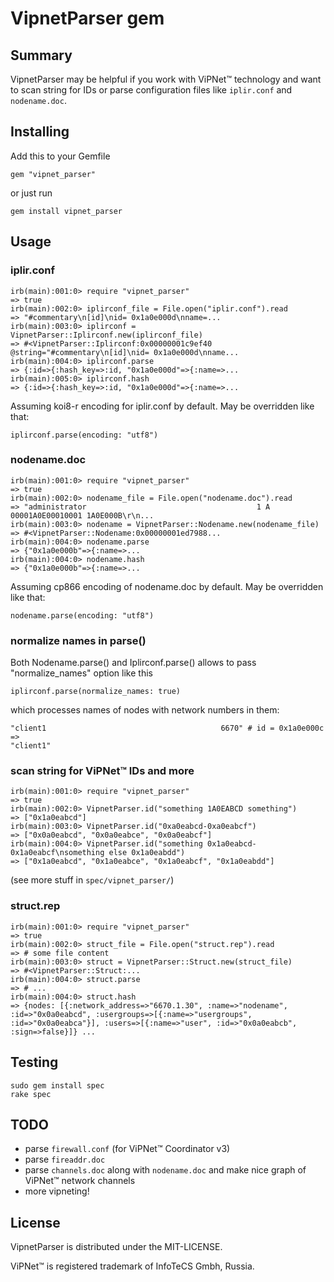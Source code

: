 # VipnetParser gem

## Summary

VipnetParser may be helpful if you work with ViPNet™ technology and want to scan string for IDs or parse configuration files like `iplir.conf` and `nodename.doc`.

## Installing

Add this to your Gemfile

`gem "vipnet_parser"`

or just run

`gem install vipnet_parser`

## Usage

### iplir.conf
```
irb(main):001:0> require "vipnet_parser"
=> true
irb(main):002:0> iplirconf_file = File.open("iplir.conf").read
=> "#commentary\n[id]\nid= 0x1a0e000d\nname=...
irb(main):003:0> iplirconf = VipnetParser::Iplirconf.new(iplirconf_file)
=> #<VipnetParser::Iplirconf:0x00000001c9ef40 @string="#commentary\n[id]\nid= 0x1a0e000d\nname...
irb(main):004:0> iplirconf.parse
=> {:id=>{:hash_key=>:id, "0x1a0e000d"=>{:name=>...
irb(main):005:0> iplirconf.hash
=> {:id=>{:hash_key=>:id, "0x1a0e000d"=>{:name=>...
```

Assuming koi8-r encoding for iplir.conf by default. May be overridden like that:

`iplirconf.parse(encoding: "utf8")`

### nodename.doc

```
irb(main):001:0> require "vipnet_parser"
=> true
irb(main):002:0> nodename_file = File.open("nodename.doc").read
=> "administrator                                      1 A 00001A0E00010001 1A0E000B\r\n...
irb(main):003:0> nodename = VipnetParser::Nodename.new(nodename_file)
=> #<VipnetParser::Nodename:0x00000001ed7988...
irb(main):004:0> nodename.parse
=> {"0x1a0e000b"=>{:name=>...
irb(main):004:0> nodename.hash
=> {"0x1a0e000b"=>{:name=>...
```

Assuming cp866 encoding of nodename.doc by default. May be overridden like that:

`nodename.parse(encoding: "utf8")`

### normalize names in parse()

Both Nodename.parse() and Iplirconf.parse() allows to pass "normalize_names" option like this

```
iplirconf.parse(normalize_names: true)
```

which processes names of nodes with network numbers in them:

```
"client1                                       6670" # id = 0x1a0e000c
=>
"client1"
```

### scan string for ViPNet™ IDs and more

```
irb(main):001:0> require "vipnet_parser"
=> true
irb(main):002:0> VipnetParser.id("something 1A0EABCD something")
=> ["0x1a0eabcd"]
irb(main):003:0> VipnetParser.id("0xa0eabcd-0xa0eabcf")
=> ["0x0a0eabcd", "0x0a0eabce", "0x0a0eabcf"]
irb(main):004:0> VipnetParser.id("something 0x1a0eabcd-0x1a0eabcf\nsomething else 0x1a0eabdd")
=> ["0x1a0eabcd", "0x1a0eabce", "0x1a0eabcf", "0x1a0eabdd"]
```

(see more stuff in `spec/vipnet_parser/`)

### struct.rep

```
irb(main):001:0> require "vipnet_parser"
=> true
irb(main):002:0> struct_file = File.open("struct.rep").read
=> # some file content
irb(main):003:0> struct = VipnetParser::Struct.new(struct_file)
=> #<VipnetParser::Struct:...
irb(main):004:0> struct.parse
=> # ...
irb(main):004:0> struct.hash
=> {nodes: [{:network_address=>"6670.1.30", :name=>"nodename", :id=>"0x0a0eabcd", :usergroups=>[{:name=>"usergroups", :id=>"0x0a0eabca"}], :users=>[{:name=>"user", :id=>"0x0a0eabcb", :sign=>false}]} ...
```

## Testing

```
sudo gem install spec
rake spec
```

## TODO

* parse `firewall.conf` (for ViPNet™ Coordinator v3)
* parse `fireaddr.doc`
* parse `channels.doc` along with `nodename.doc` and make nice graph of ViPNet™ network channels
* more vipneting!

## License

VipnetParser is distributed under the MIT-LICENSE.

ViPNet™ is registered trademark of InfoTeCS Gmbh, Russia.
